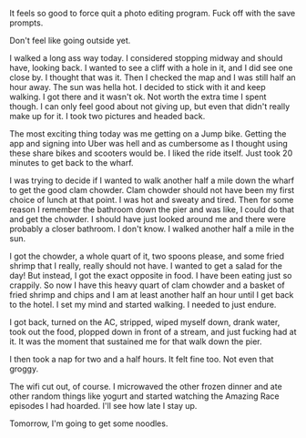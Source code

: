 It feels so good to force quit a photo editing program. Fuck off with the save prompts.

Don't feel like going outside yet.

I walked a long ass way today. I considered stopping midway and should have, looking back. I wanted to see a cliff with a hole in it, and I did see one close by. I thought that was it. Then I checked the map and I was still half an hour away. The sun was hella hot. I decided to stick with it and keep walking. I got there and it wasn't ok. Not worth the extra time I spent though. I can only feel good about not giving up, but even that didn't really make up for it. I took two pictures and headed back.

The most exciting thing today was me getting on a Jump bike. Getting the app and signing into Uber was hell and as cumbersome as I thought using these share bikes and scooters would be. I liked the ride itself. Just took 20 minutes to get back to the wharf.

I was trying to decide if I wanted to walk another half a mile down the wharf to get the good clam chowder. Clam chowder should not have been my first choice of lunch at that point. I was hot and sweaty and tired. Then for some reason I remember the bathroom down the pier and was like, I could do that and get the chowder. I should have just looked around me and there were probably a closer bathroom. I don't know. I walked another half a mile in the sun.

I got the chowder, a whole quart of it, two spoons please, and some fried shrimp that I really, really should not have. I wanted to get a salad for the day! But instead, I got the exact opposite in food. I have been eating just so crappily. So now I have this heavy quart of clam chowder and a basket of fried shrimp and chips and I am at least another half an hour until I get back to the hotel. I set my mind and started walking. I needed to just endure.

I got back, turned on the AC, stripped, wiped myself down, drank water, took out the food, plopped down in front of a stream, and just fucking had at it. It was the moment that sustained me for that walk down the pier.

I then took a nap for two and a half hours. It felt fine too. Not even that groggy.

The wifi cut out, of course. I microwaved the other frozen dinner and ate other random things like yogurt and started watching the Amazing Race episodes I had hoarded. I'll see how late I stay up.

Tomorrow, I'm going to get some noodles.
